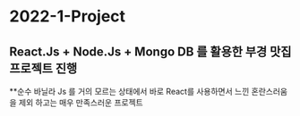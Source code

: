 # 2022-1-Project

## React.Js + Node.Js + Mongo DB 를 활용한 부경 맛집 프로젝트 진행

**순수 바닐라 Js 를 거의 모르는 상태에서 바로 React를 사용하면서 느낀 혼란스러움을 제외 하고는 매우 만족스러운 프로젝트
